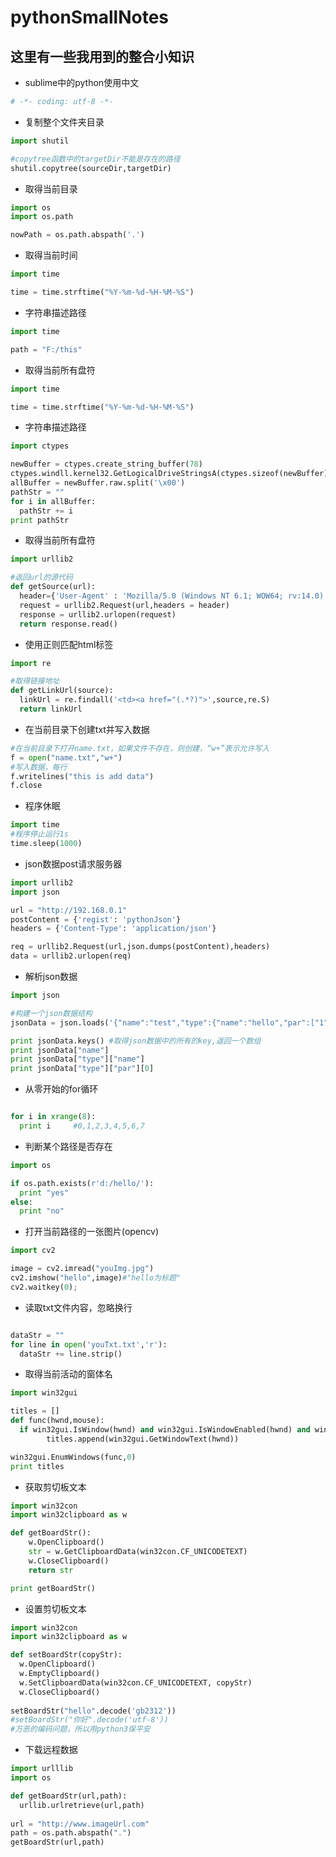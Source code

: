 # pythonSmallNotes
## 这里有一些我用到的整合小知识

- sublime中的python使用中文
```python
# -*- coding: utf-8 -*-
```

- 复制整个文件夹目录
```python
import shutil

#copytree函数中的targetDir不能是存在的路径
shutil.copytree(sourceDir,targetDir)
```

- 取得当前目录
```python
import os
import os.path

nowPath = os.path.abspath('.')
```

- 取得当前时间
```python
import time

time = time.strftime("%Y-%m-%d-%H-%M-%S")
```

- 字符串描述路径
```python
import time

path = "F:/this"
```

- 取得当前所有盘符
```python
import time

time = time.strftime("%Y-%m-%d-%H-%M-%S")
```


- 字符串描述路径
```python
import ctypes

newBuffer = ctypes.create_string_buffer(78)
ctypes.windll.kernel32.GetLogicalDriveStringsA(ctypes.sizeof(newBuffer),newBuffer)
allBuffer = newBuffer.raw.split('\x00')
pathStr = ""
for i in allBuffer:
  pathStr += i
print pathStr
```

- 取得当前所有盘符
```python
import urllib2

#返回url的源代码
def getSource(url):
  header={'User-Agent' : 'Mozilla/5.0 (Windows NT 6.1; WOW64; rv:14.0) Gecko/20100101 Firefox/14.0.1','Referer' : '******'}
  request = urllib2.Request(url,headers = header)
  response = urllib2.urlopen(request)
  return response.read()
```


- 使用正则匹配html标签
```python
import re

#取得链接地址
def getLinkUrl(source):
  linkUrl = re.findall('<td><a href="(.*?)">',source,re.S)
  return linkUrl
```


- 在当前目录下创建txt并写入数据
```python
#在当前目录下打开name.txt，如果文件不存在，则创建，“w+”表示允许写入
f = open("name.txt","w+")
#写入数据，每行
f.writelines("this is add data")
f.close
```

- 程序休眠
```python
import time
#程序停止运行1s
time.sleep(1000)
```

- json数据post请求服务器
```python
import urllib2
import json

url = "http://192.168.0.1"
postContent = {'regist': 'pythonJson'}
headers = {'Content-Type': 'application/json'}

req = urllib2.Request(url,json.dumps(postContent),headers)
data = urllib2.urlopen(req)
```


- 解析json数据
```python
import json

#构建一个json数据结构
jsonData = json.loads('{"name":"test","type":{"name":"hello","par":["1","2"]}}')

print jsonData.keys() #取得json数据中的所有的key,返回一个数组
print jsonData["name"]
print jsonData["type"]["name"]
print jsonData["type"]["par"][0]
```

- 从零开始的for循环
```python

for i in xrange(8):
  print i     #0,1,2,3,4,5,6,7
```


- 判断某个路径是否存在
```python
import os

if os.path.exists(r'd:/hello/'):
  print "yes"
else:
  print "no"
```

- 打开当前路径的一张图片(opencv)
```python
import cv2

image = cv2.imread("youImg.jpg")
cv2.imshow("hello",image)#"hello为标题"
cv2.waitkey(0);
```

- 读取txt文件内容，忽略换行
```python

dataStr = ""
for line in open('youTxt.txt','r'):
  dataStr += line.strip()
```


- 取得当前活动的窗体名
```python
import win32gui

titles = []
def func(hwnd,mouse):
  if win32gui.IsWindow(hwnd) and win32gui.IsWindowEnabled(hwnd) and win32gui.IsWindowVisible(hwnd):
		titles.append(win32gui.GetWindowText(hwnd))

win32gui.EnumWindows(func,0)
print titles
```


- 获取剪切板文本
```python
import win32con
import win32clipboard as w

def getBoardStr():
    w.OpenClipboard()
    str = w.GetClipboardData(win32con.CF_UNICODETEXT)
    w.CloseClipboard()
    return str

print getBoardStr()
```

- 设置剪切板文本
```python
import win32con
import win32clipboard as w

def setBoardStr(copyStr):
  w.OpenClipboard()
  w.EmptyClipboard()
  w.SetClipboardData(win32con.CF_UNICODETEXT, copyStr)
  w.CloseClipboard()
  
setBoardStr("hello".decode('gb2312'))
#setBoardStr("你好".decode('utf-8'))
#万恶的编码问题，所以用python3保平安
```

- 下载远程数据
```python
import urlllib
import os

def getBoardStr(url,path):
  urllib.urlretrieve(url,path)
  
url = "http://www.imageUrl.com"
path = os.path.abspath(".")
getBoardStr(url,path)
```


